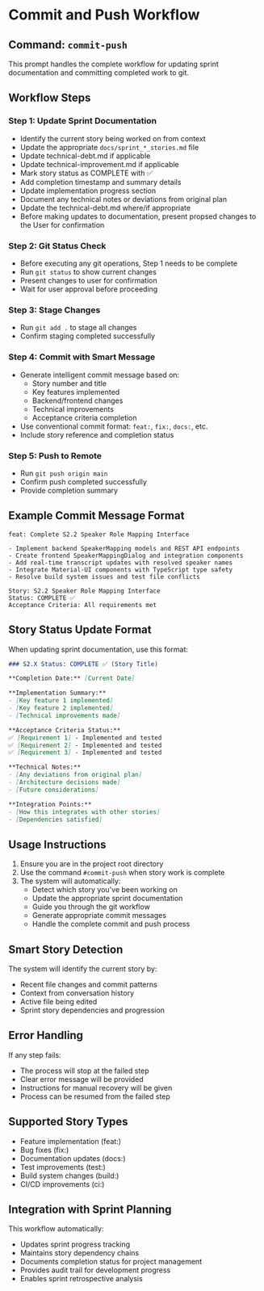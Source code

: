 # Commit and Push Workflow

## Command: `commit-push`

This prompt handles the complete workflow for updating sprint documentation and committing completed work to git.

## Workflow Steps

### Step 1: Update Sprint Documentation

- Identify the current story being worked on from context
- Update the appropriate `docs/sprint_*_stories.md` file
- Update technical-debt.md if applicable
- Update technical-improvement.md if applicable
- Mark story status as COMPLETE with ✅
- Add completion timestamp and summary details
- Update implementation progress section
- Document any technical notes or deviations from original plan
- Update the technical-debt.md where/if appropriate
- Before making updates to documentation, present propsed changes to the User for confirmation

### Step 2: Git Status Check

- Before executing any git operations, Step 1 needs to be complete
- Run `git status` to show current changes
- Present changes to user for confirmation
- Wait for user approval before proceeding

### Step 3: Stage Changes

- Run `git add .` to stage all changes
- Confirm staging completed successfully

### Step 4: Commit with Smart Message

- Generate intelligent commit message based on:
  - Story number and title
  - Key features implemented
  - Backend/frontend changes
  - Technical improvements
  - Acceptance criteria completion
- Use conventional commit format: `feat:`, `fix:`, `docs:`, etc.
- Include story reference and completion status

### Step 5: Push to Remote

- Run `git push origin main`
- Confirm push completed successfully
- Provide completion summary

## Example Commit Message Format

```text
feat: Complete S2.2 Speaker Role Mapping Interface

- Implement backend SpeakerMapping models and REST API endpoints
- Create frontend SpeakerMappingDialog and integration components  
- Add real-time transcript updates with resolved speaker names
- Integrate Material-UI components with TypeScript type safety
- Resolve build system issues and test file conflicts

Story: S2.2 Speaker Role Mapping Interface
Status: COMPLETE ✅
Acceptance Criteria: All requirements met
```

## Story Status Update Format

When updating sprint documentation, use this format:

```markdown
### S2.X Status: COMPLETE ✅ (Story Title)

**Completion Date:** [Current Date]

**Implementation Summary:**
- [Key feature 1 implemented]
- [Key feature 2 implemented]
- [Technical improvements made]

**Acceptance Criteria Status:**
✅ [Requirement 1] - Implemented and tested
✅ [Requirement 2] - Implemented and tested
✅ [Requirement 3] - Implemented and tested

**Technical Notes:**
- [Any deviations from original plan]
- [Architecture decisions made]
- [Future considerations]

**Integration Points:**
- [How this integrates with other stories]
- [Dependencies satisfied]
```

## Usage Instructions

1. Ensure you are in the project root directory
2. Use the command `#commit-push` when story work is complete
3. The system will automatically:
   - Detect which story you've been working on
   - Update the appropriate sprint documentation
   - Guide you through the git workflow
   - Generate appropriate commit messages
   - Handle the complete commit and push process

## Smart Story Detection

The system will identify the current story by:

- Recent file changes and commit patterns
- Context from conversation history
- Active file being edited
- Sprint story dependencies and progression

## Error Handling

If any step fails:

- The process will stop at the failed step
- Clear error message will be provided
- Instructions for manual recovery will be given
- Process can be resumed from the failed step

## Supported Story Types

- Feature implementation (feat:)
- Bug fixes (fix:)
- Documentation updates (docs:)
- Test improvements (test:)
- Build system changes (build:)
- CI/CD improvements (ci:)

## Integration with Sprint Planning

This workflow automatically:

- Updates sprint progress tracking
- Maintains story dependency chains
- Documents completion status for project management
- Provides audit trail for development progress
- Enables sprint retrospective analysis
